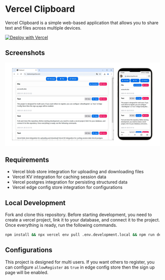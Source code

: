 # Vercel Clipboard

Vercel Clipboard is a simple web-based application that allows you to share text and files across multiple devices.

[![Deploy with Vercel](https://vercel.com/button)](https://vercel.com/new/clone?repository-url=https%3A%2F%2Fgithub.com%2Fgacfox%2Fvercel-clipboard)

## Screenshots

![](doc/screenshot.webp)

## Requirements

- Vercel blob store integration for uploading and downloading files
- Vercel KV integration for caching session data
- Vercel postgres integration for persisting structured data
- Vercel edge config store integration for configurations

## Local Development

Fork and clone this repository. Before starting development, you need to create a vercel project, link it to your database, and connect it to the project. Once everything is ready, run the following commands.

```bash
npm install && npx vercel env pull .env.development.local && npm run dev
```

## Configurations

This project is designed for multi users. If you want others to register, you can configure `allowRegister` as `true` in edge config store then the sign up page will be enabled.
